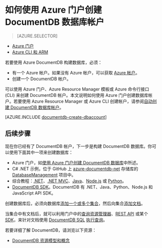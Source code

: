 <properties
	pageTitle="如何创建 DocumentDB 帐户 | Azure"
	description="使用 Azure DocumentDB 创建 NoSQL 数据库。遵循本说明文档创建 DocumentDB 帐户，并开始构建运行速度飞快且可全局缩放的 NoSQL 数据库。" 
	keywords="构建数据库"
	services="documentdb"
	documentationCenter=""
	authors="mimig1"
	manager="jhubbard"
	editor="monicar"/>

<tags
	ms.service="documentdb"
	ms.date="08/11/2016"
	wacn.date="09/12/2016"/>

# 如何使用 Azure 门户创建 DocumentDB 数据库帐户

> [AZURE.SELECTOR]
- [Azure 门户](/documentation/articles/documentdb-create-account/)
- [Azure CLI 和 ARM](/documentation/articles/documentdb-automation-resource-manager-cli/)

若要使用 Azure DocumentDB 构建数据库，必须：

- 有一个 Azure 帐户。如果没有 Azure 帐户，可以获取 [Azure 帐户](/pricing/1rmb-trial)。
- 创建一个 DocumentDB 帐户。

可以使用 Azure 门户、Azure Resource Manager 模板或 Azure 命令行接口 (CLI) 来创建 DocumentDB 帐户。本文说明如何使用 Azure 门户创建数据库帐户。若要使用 Azure Resource Manager 或 Azure CLI 创建帐户，请参阅[自动创建 DocumentDB 数据库帐户](/documentation/articles/documentdb-automation-resource-manager-cli/)。

[AZURE.INCLUDE [documentdb-create-dbaccount](../../includes/documentdb-create-dbaccount.md)]

## 后续步骤

现在你已经有了 DocumentDB 帐户，下一步是构建 DocumentDB 数据库。你可以使用下面其中一项来创建数据库：

- Azure 门户，如[使用 Azure 门户创建 DocumentDB 数据库](/documentation/articles/documentdb-create-database/)中所述。
- C# .NET 示例，位于 GitHub 上 [azure-documentdb-net](https://github.com/Azure/azure-documentdb-net/tree/master/samples/code-samples) 存储库的 [DatabaseManagement](https://github.com/Azure/azure-documentdb-net/tree/master/samples/code-samples/DatabaseManagement) 项目中。
- 综合教程：[.NET](/documentation/articles/documentdb-get-started/)、[.NET MVC](/documentation/articles/documentdb-dotnet-application/)、[Java](/documentation/articles/documentdb-java-application/)、[Node.js](/documentation/articles/documentdb-nodejs-application/) 或 [Python](/documentation/articles/documentdb-python-application/)。
- [DocumentDB SDK](/documentation/articles/documentdb-sdk-dotnet/)。DocumentDB 有 .NET、Java、Python、Node.js 和 JavaScript API SDK。


创建数据库后，必须向数据库[添加一个或多个集合](/documentation/articles/documentdb-create-collection/)，然后向集合[添加文档](/documentation/articles/documentdb-view-json-document-explorer/)。

当集合中有文档后，就可以利用门户中的[查询资源管理器](/documentation/articles/documentdb-query-collections-query-explorer/)、[REST API](https://msdn.microsoft.com/zh-cn/library/azure/dn781481.aspx) 或某个 [SDK](/documentation/articles/documentdb-sdk-dotnet/)，来针对文档使用 [DocumentDB SQL](/documentation/articles/documentdb-sql-query/) [执行查询](/documentation/articles/documentdb-sql-query/#executing-queries)。

若要详细了解 DocumentDB，请浏览以下资源：

-	[DocumentDB 资源模型和概念](/documentation/articles/documentdb-resources/)

<!---HONumber=Mooncake_0905_2016-->